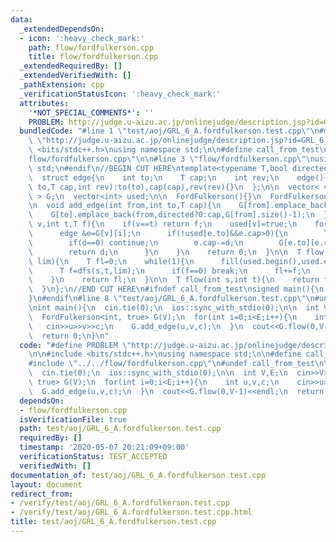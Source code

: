 ```yaml
---
data:
  _extendedDependsOn:
  - icon: ':heavy_check_mark:'
    path: flow/fordfulkerson.cpp
    title: flow/fordfulkerson.cpp
  _extendedRequiredBy: []
  _extendedVerifiedWith: []
  _pathExtension: cpp
  _verificationStatusIcon: ':heavy_check_mark:'
  attributes:
    '*NOT_SPECIAL_COMMENTS*': ''
    PROBLEM: http://judge.u-aizu.ac.jp/onlinejudge/description.jsp?id=GRL_6_A
  bundledCode: "#line 1 \"test/aoj/GRL_6_A.fordfulkerson.test.cpp\"\n#define PROBLEM\
    \ \"http://judge.u-aizu.ac.jp/onlinejudge/description.jsp?id=GRL_6_A\"\n\n#include\
    \ <bits/stdc++.h>\nusing namespace std;\n\n#define call_from_test\n#line 1 \"\
    flow/fordfulkerson.cpp\"\n\n#line 3 \"flow/fordfulkerson.cpp\"\nusing namespace\
    \ std;\n#endif\n//BEGIN CUT HERE\ntemplate<typename T,bool directed>\nstruct FordFulkerson{\n\
    \  struct edge{\n    int to;\n    T cap;\n    int rev;\n    edge(){}\n    edge(int\
    \ to,T cap,int rev):to(to),cap(cap),rev(rev){}\n  };\n\n  vector< vector<edge>\
    \ > G;\n  vector<int> used;\n\n  FordFulkerson(){}\n  FordFulkerson(int n):G(n),used(n){}\n\
    \n  void add_edge(int from,int to,T cap){\n    G[from].emplace_back(to,cap,G[to].size());\n\
    \    G[to].emplace_back(from,directed?0:cap,G[from].size()-1);\n  }\n\n  T dfs(int\
    \ v,int t,T f){\n    if(v==t) return f;\n    used[v]=true;\n    for(int i=0;i<(int)G[v].size();i++){\n\
    \      edge &e=G[v][i];\n      if(!used[e.to]&&e.cap>0){\n        T d=dfs(e.to,t,min(f,e.cap));\n\
    \        if(d==0) continue;\n        e.cap-=d;\n        G[e.to][e.rev].cap+=d;\n\
    \        return d;\n      }\n    }\n    return 0;\n  }\n\n  T flow(int s,int t,T\
    \ lim){\n    T fl=0;\n    while(1){\n      fill(used.begin(),used.end(),0);\n\
    \      T f=dfs(s,t,lim);\n      if(f==0) break;\n      fl+=f;\n      lim-=f;\n\
    \    }\n    return fl;\n  }\n\n  T flow(int s,int t){\n    return flow(s,t,numeric_limits<T>::max()/2);\n\
    \  }\n};\n//END CUT HERE\n#ifndef call_from_test\nsigned main(){\n  return 0;\n\
    }\n#endif\n#line 8 \"test/aoj/GRL_6_A.fordfulkerson.test.cpp\"\n#undef call_from_test\n\
    \nint main(){\n  cin.tie(0);\n  ios::sync_with_stdio(0);\n\n  int V,E;\n  cin>>V>>E;\n\
    \  FordFulkerson<int, true> G(V);\n  for(int i=0;i<E;i++){\n    int u,v,c;\n \
    \   cin>>u>>v>>c;\n    G.add_edge(u,v,c);\n  }\n  cout<<G.flow(0,V-1)<<endl;\n\
    \  return 0;\n}\n"
  code: "#define PROBLEM \"http://judge.u-aizu.ac.jp/onlinejudge/description.jsp?id=GRL_6_A\"\
    \n\n#include <bits/stdc++.h>\nusing namespace std;\n\n#define call_from_test\n\
    #include \"../../flow/fordfulkerson.cpp\"\n#undef call_from_test\n\nint main(){\n\
    \  cin.tie(0);\n  ios::sync_with_stdio(0);\n\n  int V,E;\n  cin>>V>>E;\n  FordFulkerson<int,\
    \ true> G(V);\n  for(int i=0;i<E;i++){\n    int u,v,c;\n    cin>>u>>v>>c;\n  \
    \  G.add_edge(u,v,c);\n  }\n  cout<<G.flow(0,V-1)<<endl;\n  return 0;\n}\n"
  dependsOn:
  - flow/fordfulkerson.cpp
  isVerificationFile: true
  path: test/aoj/GRL_6_A.fordfulkerson.test.cpp
  requiredBy: []
  timestamp: '2020-05-07 20:21:09+09:00'
  verificationStatus: TEST_ACCEPTED
  verifiedWith: []
documentation_of: test/aoj/GRL_6_A.fordfulkerson.test.cpp
layout: document
redirect_from:
- /verify/test/aoj/GRL_6_A.fordfulkerson.test.cpp
- /verify/test/aoj/GRL_6_A.fordfulkerson.test.cpp.html
title: test/aoj/GRL_6_A.fordfulkerson.test.cpp
---
```


